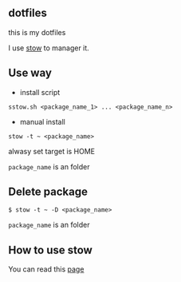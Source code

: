 ## dotfiles ##

this is my dotfiles

I use [stow](http://www.gnu.org/software/stow/) to manager it.

## Use way ##

* install script

``` shell
sstow.sh <package_name_1> ... <package_name_n>
```

* manual install

`stow -t ~ <package_name>`

alwasy set target is HOME

`package_name` is an folder

## Delete package

`$ stow -t ~ -D <package_name>`

`package_name` is an folder

## How to use stow ##

You can read this [page](http://brandon.invergo.net/news/2012-05-26-using-gnu-stow-to-manage-your-dotfiles.html)
